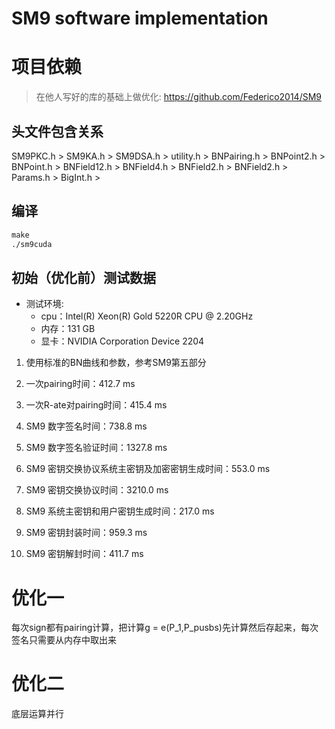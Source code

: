 # SM9 software implementation

# 项目依赖
> 在他人写好的库的基础上做优化: https://github.com/Federico2014/SM9

## 头文件包含关系
SM9PKC.h > SM9KA.h > SM9DSA.h > utility.h > BNPairing.h > BNPoint2.h > BNPoint.h > BNField12.h > BNField4.h > BNField2.h > BNField2.h > Params.h > BigInt.h > 

## 编译
```makefile
make
./sm9cuda
```

## 初始（优化前）测试数据
- 测试环境:
    + cpu：Intel(R) Xeon(R) Gold 5220R CPU @ 2.20GHz
    + 内存：131 GB
    + 显卡：NVIDIA Corporation Device 2204

1. 使用标准的BN曲线和参数，参考SM9第五部分

2. 一次pairing时间：412.7 ms

3. 一次R-ate对pairing时间：415.4 ms

4. SM9 数字签名时间：738.8 ms

5. SM9 数字签名验证时间：1327.8 ms

6. SM9 密钥交换协议系统主密钥及加密密钥生成时间：553.0 ms

7. SM9 密钥交换协议时间：3210.0 ms

8. SM9 系统主密钥和用户密钥生成时间：217.0 ms

9. SM9 密钥封装时间：959.3 ms

10. SM9 密钥解封时间：411.7 ms

# 优化一
每次sign都有pairing计算，把计算g = e(P_1,P_pusbs)先计算然后存起来，每次签名只需要从内存中取出来

# 优化二 
底层运算并行






